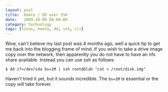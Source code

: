 ```yaml
---
layout: post
title:  Howto | DD over SSH
date:   2009-10-09 00:00:00
category: technology
tags: [linux, howto, dd, ssh, cli]
---
```


Wow, can't believe my last post was 4 months ago, well a quick tip to get me back into the blogging frame of mind.  If you wish to take a drive image copy over the network, then apparently you do not have to have an nfs share available.  Instead you can use ssh as follows:

    $ dd if=/dev/sda bs=1M | ssh root@blah "cat > /root/disk.img"

<!--more-->

Haven't tried it yet, but it sounds incredible.  The `bs=1M` is essential or the copy will take forever.
